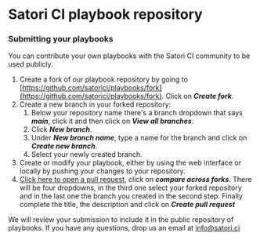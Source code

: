# Satori CI playbook repository

### Submitting your playbooks

You can contribute your own playbooks with the Satori CI community to be used publicly.

1. Create a fork of our playbook repository by going to [https://github.com/satorici/playbooks/fork](https://github.com/satorici/playbooks/fork). Click on ___Create fork___.
2. Create a new branch in your forked repository:
    1. Below your repository name there's a branch dropdown that says ___main___, click it and then click on ___View all branches___.
    2. Click ___New branch___.
    3. Under ___New branch name___, type a name for the branch and click on ___Create new branch___.
    4. Select your newly created branch.
4. Create or modify your playbook, either by using the web interface or locally by pushing your changes to your repository.
5. [Click here to open a pull request](https://github.com/satorici/playbooks/compare), click on ___compare across forks___. There will be four dropdowns, in the third one select your forked repository and in the last one the branch you created in the second step. Finally complete the title, the description and click on ___Create pull request___

We will review your submission to include it in the public repository of playbooks. If you have any questions, drop us an email at info@satori.ci
